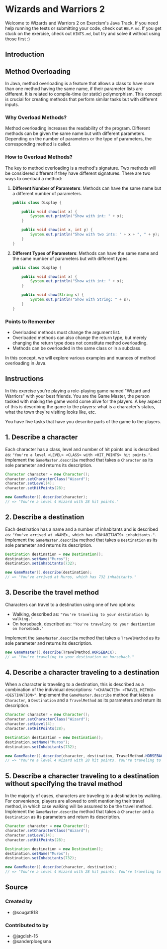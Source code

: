 # Wizards and Warriors 2

Welcome to Wizards and Warriors 2 on Exercism's Java Track.
If you need help running the tests or submitting your code, check out `HELP.md`.
If you get stuck on the exercise, check out `HINTS.md`, but try and solve it without using those
first :)

## Introduction

## Method Overloading

In Java, method overloading is a feature that allows a class to have more than one method having the
same name, if their
parameter lists are different.
It is related to compile-time (or static) polymorphism.
This concept is crucial for
creating methods that perform similar tasks but with different inputs.

### Why Overload Methods?

Method overloading increases the readability of the program.
Different methods can be given the same name but with
different parameters.
Depending on the number of parameters or the type of parameters, the corresponding method is called.

### How to Overload Methods?

The key to method overloading is a method's signature.
Two methods will be considered different if they have different signatures.
There are two ways to overload a method:

1. **Different Number of Parameters**: Methods can have the same name but a different number of
   parameters.

   ```java
   public class Display {

       public void show(int x) {
           System.out.println("Show with int: " + x);
       }

       public void show(int x, int y) {
           System.out.println("Show with two ints: " + x + ", " + y);
       }
   }
   ```

2. **Different Types of Parameters**: Methods can have the same name and the same number of
   parameters but with
   different types.

   ```java
   public class Display {

       public void show(int x) {
           System.out.println("Show with int: " + x);
       }

       public void show(String s) {
           System.out.println("Show with String: " + s);
       }
   }
   ```

### Points to Remember

- Overloaded methods must change the argument list.
- Overloaded methods can also change the return type, but merely changing the return type does not
  constitute method
  overloading.
- Methods can be overloaded in the same class or in a subclass.

In this concept, we will explore various examples and nuances of method overloading in Java.

## Instructions

In this exercise you're playing a role-playing game named "Wizard and Warriors" with your best
friends.
You are the Game Master, the person tasked with making the game world come alive for the players.
A key aspect of this is describing the game to the players: what is a character's status, what the
town they're visiting looks like, etc.

You have five tasks that have you describe parts of the game to the players.

## 1. Describe a character

Each character has a class, level and number of hit points and is described as:
`"You're a level <LEVEL> <CLASS> with <HIT_POINTS> hit points."`.
Implement the `GameMaster.describe` method that takes a `Character` as its sole parameter and
returns its description.

```java
Character character = new Character();
character.setCharacterClass("Wizard");
character.setLevel(4);
character.setHitPoints(28);

new GameMaster().describe(character);
// => "You're a level 4 Wizard with 28 hit points."
```

## 2. Describe a destination

Each destination has a name and a number of inhabitants and is described as:
`"You've arrived at <NAME>, which has <INHABITANTS> inhabitants."`.
Implement the `GameMaster.describe` method that takes a `Destination` as its sole parameter and
returns its description.

```java
Destination destination = new Destination();
destination.setName("Muros");
destination.setInhabitants(732);

new GameMaster().describe(destination);
// => "You've arrived at Muros, which has 732 inhabitants."
```

## 3. Describe the travel method

Characters can travel to a destination using one of two options:

- Walking, described as: `"You're traveling to your destination by walking."`
- On horseback, described as: `"You're traveling to your destination on horseback."`

Implement the `GameMaster.describe` method that takes a `TravelMethod` as its sole parameter and
returns its description.

```java
new GameMaster().describe(TravelMethod.HORSEBACK);
// => "You're traveling to your destination on horseback."
```

## 4. Describe a character traveling to a destination

When a character is traveling to a destination, this is described as a combination of the individual
descriptions: `"<CHARACTER> <TRAVEL_METHOD> <DESTINATION>"`.
Implement the `GameMaster.describe` method that takes a `Character`, a `Destination` and a
`TravelMethod` as its parameters and return its description.

```java
Character character = new Character();
character.setCharacterClass("Wizard");
character.setLevel(4);
character.setHitPoints(28);

Destination destination = new Destination();
destination.setName("Muros");
destination.setInhabitants(732);

new GameMaster().describe(character, destination, TravelMethod.HORSEBACK);
// => "You're a level 4 Wizard with 28 hit points. You're traveling to your destination on horseback. You've arrived at Muros, which has 732 inhabitants."
```

## 5. Describe a character traveling to a destination without specifying the travel method

In the majority of cases, characters are traveling to a destination by walking.
For convenience, players are allowed to omit mentioning their travel method, in which case walking
will be assumed to be the travel method.
Implement the `GameMaster.describe` method that takes a `Character` and a `Destination` as its
parameters and return its description.

```java
Character character = new Character();
character.setCharacterClass("Wizard");
character.setLevel(4);
character.setHitPoints(28);

Destination destination = new Destination();
destination.setName("Muros");
destination.setInhabitants(732);

new GameMaster().describe(character, destination);
// => "You're a level 4 Wizard with 28 hit points. You're traveling to your destination by walking. You've arrived at Muros, which has 732 inhabitants."
```

## Source

### Created by

- @sougat818

### Contributed to by

- @jagdish-15
- @sanderploegsma
